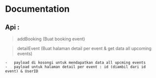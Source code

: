 # Documentation

## Api :

> addBooking (Buat booking event)

> detailEvent (Buat halaman detail per event & get data all upcoming events)

    -   payload di kosongi untuk mendapatkan data all upcming events
    -   payload untuk halaman detail per event : id (diambil dari id event) & UserID
